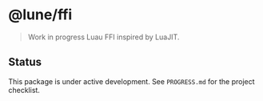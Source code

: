 # @lune/ffi

> Work in progress Luau FFI inspired by LuaJIT.

## Status

This package is under active development. See `PROGRESS.md` for the project checklist.

